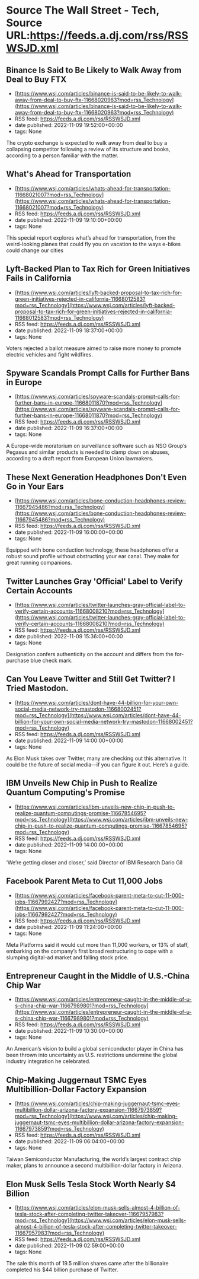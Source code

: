 # Source The Wall Street - Tech, Source URL:https://feeds.a.dj.com/rss/RSSWSJD.xml

## Binance Is Said to Be Likely to Walk Away from Deal to Buy FTX
 - [https://www.wsj.com/articles/binance-is-said-to-be-likely-to-walk-away-from-deal-to-buy-ftx-11668020963?mod=rss_Technology](https://www.wsj.com/articles/binance-is-said-to-be-likely-to-walk-away-from-deal-to-buy-ftx-11668020963?mod=rss_Technology)
 - RSS feed: https://feeds.a.dj.com/rss/RSSWSJD.xml
 - date published: 2022-11-09 19:52:00+00:00
 - tags: None

The crypto exchange is expected to walk away from deal to buy a collapsing competitor following a review of its structure and books, according to a person familiar with the matter.

## What's Ahead for Transportation
 - [https://www.wsj.com/articles/whats-ahead-for-transportation-11668021007?mod=rss_Technology](https://www.wsj.com/articles/whats-ahead-for-transportation-11668021007?mod=rss_Technology)
 - RSS feed: https://feeds.a.dj.com/rss/RSSWSJD.xml
 - date published: 2022-11-09 19:10:00+00:00
 - tags: None

This special report explores what’s ahead for transportation, from the weird-looking planes that could fly you on vacation to the ways e-bikes could change our cities

## Lyft-Backed Plan to Tax Rich for Green Initiatives Fails in California
 - [https://www.wsj.com/articles/lyft-backed-proposal-to-tax-rich-for-green-initiatives-rejected-in-california-11668012583?mod=rss_Technology](https://www.wsj.com/articles/lyft-backed-proposal-to-tax-rich-for-green-initiatives-rejected-in-california-11668012583?mod=rss_Technology)
 - RSS feed: https://feeds.a.dj.com/rss/RSSWSJD.xml
 - date published: 2022-11-09 18:37:00+00:00
 - tags: None

Voters rejected a ballot measure aimed to raise more money to promote electric vehicles and fight wildfires.

## Spyware Scandals Prompt Calls for Further Bans in Europe
 - [https://www.wsj.com/articles/spyware-scandals-prompt-calls-for-further-bans-in-europe-11668011870?mod=rss_Technology](https://www.wsj.com/articles/spyware-scandals-prompt-calls-for-further-bans-in-europe-11668011870?mod=rss_Technology)
 - RSS feed: https://feeds.a.dj.com/rss/RSSWSJD.xml
 - date published: 2022-11-09 16:37:00+00:00
 - tags: None

A Europe-wide moratorium on surveillance software such as NSO Group’s Pegasus and similar products is needed to clamp down on abuses, according to a draft report from European Union lawmakers.

## These Next Generation Headphones Don't Even Go in Your Ears
 - [https://www.wsj.com/articles/bone-conduction-headphones-review-11667945486?mod=rss_Technology](https://www.wsj.com/articles/bone-conduction-headphones-review-11667945486?mod=rss_Technology)
 - RSS feed: https://feeds.a.dj.com/rss/RSSWSJD.xml
 - date published: 2022-11-09 16:00:00+00:00
 - tags: None

Equipped with bone conduction technology, these headphones offer a robust sound profile without obstructing your ear canal. They make for great running companions.

## Twitter Launches Gray 'Official' Label to Verify Certain Accounts
 - [https://www.wsj.com/articles/twitter-launches-gray-official-label-to-verify-certain-accounts-11668008210?mod=rss_Technology](https://www.wsj.com/articles/twitter-launches-gray-official-label-to-verify-certain-accounts-11668008210?mod=rss_Technology)
 - RSS feed: https://feeds.a.dj.com/rss/RSSWSJD.xml
 - date published: 2022-11-09 15:36:00+00:00
 - tags: None

Designation confers authenticity on the account and differs from the for-purchase blue check mark.

## Can You Leave Twitter and Still Get Twitter? I Tried Mastodon.
 - [https://www.wsj.com/articles/dont-have-44-billion-for-your-own-social-media-network-try-mastodon-11668002451?mod=rss_Technology](https://www.wsj.com/articles/dont-have-44-billion-for-your-own-social-media-network-try-mastodon-11668002451?mod=rss_Technology)
 - RSS feed: https://feeds.a.dj.com/rss/RSSWSJD.xml
 - date published: 2022-11-09 14:00:00+00:00
 - tags: None

As Elon Musk takes over Twitter, many are checking out this alternative. It could be the future of social media—if you can figure it out. Here’s a guide.

## IBM Unveils New Chip in Push to Realize Quantum Computing's Promise
 - [https://www.wsj.com/articles/ibm-unveils-new-chip-in-push-to-realize-quantum-computings-promise-11667854695?mod=rss_Technology](https://www.wsj.com/articles/ibm-unveils-new-chip-in-push-to-realize-quantum-computings-promise-11667854695?mod=rss_Technology)
 - RSS feed: https://feeds.a.dj.com/rss/RSSWSJD.xml
 - date published: 2022-11-09 14:00:00+00:00
 - tags: None

‘We’re getting closer and closer,’ said Director of IBM Research Dario Gil

## Facebook Parent Meta to Cut 11,000 Jobs
 - [https://www.wsj.com/articles/facebook-parent-meta-to-cut-11-000-jobs-11667992427?mod=rss_Technology](https://www.wsj.com/articles/facebook-parent-meta-to-cut-11-000-jobs-11667992427?mod=rss_Technology)
 - RSS feed: https://feeds.a.dj.com/rss/RSSWSJD.xml
 - date published: 2022-11-09 11:24:00+00:00
 - tags: None

Meta Platforms said it would cut more than 11,000 workers, or 13% of staff, embarking on the company’s first broad restructuring to cope with a slumping digital-ad market and falling stock price.

## Entrepreneur Caught in the Middle of U.S.-China Chip War
 - [https://www.wsj.com/articles/entrepreneur-caught-in-the-middle-of-u-s-china-chip-war-11667989801?mod=rss_Technology](https://www.wsj.com/articles/entrepreneur-caught-in-the-middle-of-u-s-china-chip-war-11667989801?mod=rss_Technology)
 - RSS feed: https://feeds.a.dj.com/rss/RSSWSJD.xml
 - date published: 2022-11-09 10:30:00+00:00
 - tags: None

An American’s vision to build a global semiconductor player in China has been thrown into uncertainty as U.S. restrictions undermine the global industry integration he celebrated.

## Chip-Making Juggernaut TSMC Eyes Multibillion-Dollar Factory Expansion
 - [https://www.wsj.com/articles/chip-making-juggernaut-tsmc-eyes-multibillion-dollar-arizona-factory-expansion-11667973859?mod=rss_Technology](https://www.wsj.com/articles/chip-making-juggernaut-tsmc-eyes-multibillion-dollar-arizona-factory-expansion-11667973859?mod=rss_Technology)
 - RSS feed: https://feeds.a.dj.com/rss/RSSWSJD.xml
 - date published: 2022-11-09 06:04:00+00:00
 - tags: None

Taiwan Semiconductor Manufacturing, the world’s largest contract chip maker, plans to announce a second multibillion-dollar factory in Arizona.

## Elon Musk Sells Tesla Stock Worth Nearly $4 Billion
 - [https://www.wsj.com/articles/elon-musk-sells-almost-4-billion-of-tesla-stock-after-completing-twitter-takeover-11667957983?mod=rss_Technology](https://www.wsj.com/articles/elon-musk-sells-almost-4-billion-of-tesla-stock-after-completing-twitter-takeover-11667957983?mod=rss_Technology)
 - RSS feed: https://feeds.a.dj.com/rss/RSSWSJD.xml
 - date published: 2022-11-09 02:59:00+00:00
 - tags: None

The sale this month of 19.5 million shares came after the billionaire completed his $44 billion purchase of Twitter.
